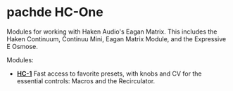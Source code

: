 # pachde HC-One

Modules for working with Haken Audio's Eagan Matrix.
This includes the Haken Continuum, Continuu Mini, Eagan Matrix Module, and the Expressive E Osmose.

Modules:

- **[HC-1](HC-1.md)** Fast access to favorite presets, with knobs and CV for the essential controls: Macros and the Recirculator.

